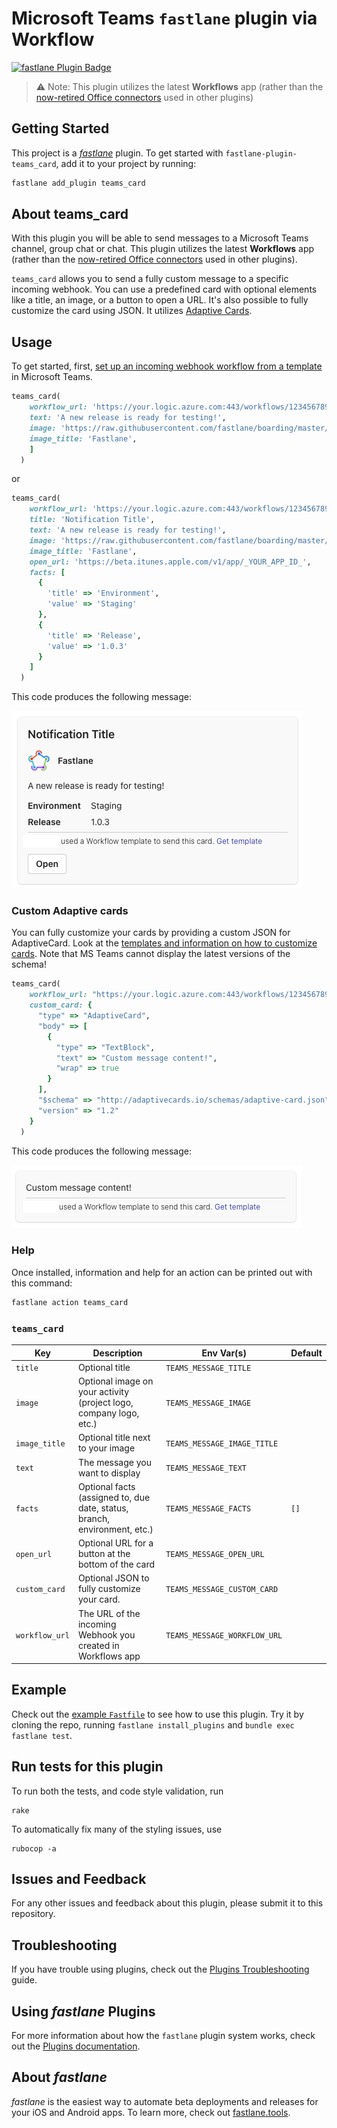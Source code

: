 # Microsoft Teams `fastlane` plugin via Workflow

[![fastlane Plugin Badge](https://rawcdn.githack.com/fastlane/fastlane/master/fastlane/assets/plugin-badge.svg)](https://rubygems.org/gems/fastlane-plugin-teams_card)

> ⚠️ Note: This plugin utilizes the latest **Workflows** app (rather than the [now-retired Office connectors](https://devblogs.microsoft.com/microsoft365dev/retirement-of-office-365-connectors-within-microsoft-teams/) used in other plugins)

## Getting Started

This project is a [_fastlane_](https://github.com/fastlane/fastlane) plugin. To get started with `fastlane-plugin-teams_card`, add it to your project by running:

```bash
fastlane add_plugin teams_card
```

## About teams_card

With this plugin you will be able to send messages to a Microsoft Teams channel, group chat or chat. This plugin utilizes the latest **Workflows** app (rather than the [now-retired Office connectors](https://devblogs.microsoft.com/microsoft365dev/retirement-of-office-365-connectors-within-microsoft-teams/) used in other plugins).


`teams_card` allows you to send a fully custom message to a specific incoming webhook. You can use a predefined card with optional elements like a title, an image, or a button to open a URL. It's also possible to fully customize the card using JSON. It utilizes [Adaptive Cards](https://adaptivecards.io/samples/).

## Usage

To get started, first, [set up an incoming webhook workflow from a template](https://support.microsoft.com/en-us/office/create-incoming-webhooks-with-workflows-for-microsoft-teams-8ae491c7-0394-4861-ba59-055e33f75498) in Microsoft Teams.

```ruby
teams_card(
    workflow_url: 'https://your.logic.azure.com:443/workflows/1234567890',
    text: 'A new release is ready for testing!',
    image: 'https://raw.githubusercontent.com/fastlane/boarding/master/app/assets/images/fastlane.png',
    image_title: 'Fastlane',
    ]
  )
```

or

```ruby
teams_card(
    workflow_url: 'https://your.logic.azure.com:443/workflows/1234567890',
    title: 'Notification Title',
    text: 'A new release is ready for testing!',
    image: 'https://raw.githubusercontent.com/fastlane/boarding/master/app/assets/images/fastlane.png',
    image_title: 'Fastlane',
    open_url: 'https://beta.itunes.apple.com/v1/app/_YOUR_APP_ID_',
    facts: [
      {
        'title' => 'Environment',
        'value' => 'Staging'
      },
      {
        'title' => 'Release',
        'value' => '1.0.3'
      }
    ]
  )
```

This code produces the following message:

<img src="screenshots/1.png">

### Custom Adaptive cards

You can fully customize your cards by providing a custom JSON for AdaptiveCard. Look at the [templates and information on how to customize cards](https://adaptivecards.io/samples/). Note that MS Teams cannot display the latest versions of the schema!

```ruby
teams_card(
    workflow_url: "https://your.logic.azure.com:443/workflows/1234567890",
    custom_card: {
      "type" => "AdaptiveCard",
      "body" => [
        {
          "type" => "TextBlock",
          "text" => "Custom message content!",
          "wrap" => true
        }
      ],
      "$schema" => "http://adaptivecards.io/schemas/adaptive-card.json",
      "version" => "1.2"
    }
  )
```

This code produces the following message:

<img src="screenshots/2.png">

### Help

Once installed, information and help for an action can be printed out with this command:

```bash
fastlane action teams_card
```

### `teams_card`

| Key         | Description                                        | Env Var(s)                | Default |
|-------------|----------------------------------------------------|---------------------------|---------|
| `title`     | Optional title                                     | `TEAMS_MESSAGE_TITLE`     |         |
| `image`     | Optional image on your activity (project logo, company logo, etc.) | `TEAMS_MESSAGE_IMAGE` |         |
| `image_title` | Optional title next to your image               | `TEAMS_MESSAGE_IMAGE_TITLE` |       |
| `text`      | The message you want to display                     | `TEAMS_MESSAGE_TEXT`      |         |
| `facts`     | Optional facts (assigned to, due date, status, branch, environment, etc.) | `TEAMS_MESSAGE_FACTS` | `[]`    |
| `open_url`  | Optional URL for a button at the bottom of the card | `TEAMS_MESSAGE_OPEN_URL`  |         |
| `custom_card`  | Optional JSON to fully customize your card. | `TEAMS_MESSAGE_CUSTOM_CARD`  |         |
| `workflow_url` | The URL of the incoming Webhook you created in Workflows app | `TEAMS_MESSAGE_WORKFLOW_URL` | |


## Example

Check out the [example `Fastfile`](fastlane/Fastfile) to see how to use this plugin. Try it by cloning the repo, running `fastlane install_plugins` and `bundle exec fastlane test`.

## Run tests for this plugin

To run both the tests, and code style validation, run

```
rake
```

To automatically fix many of the styling issues, use
```
rubocop -a
```

## Issues and Feedback

For any other issues and feedback about this plugin, please submit it to this repository.

## Troubleshooting

If you have trouble using plugins, check out the [Plugins Troubleshooting](https://docs.fastlane.tools/plugins/plugins-troubleshooting/) guide.

## Using _fastlane_ Plugins

For more information about how the `fastlane` plugin system works, check out the [Plugins documentation](https://docs.fastlane.tools/plugins/create-plugin/).

## About _fastlane_

_fastlane_ is the easiest way to automate beta deployments and releases for your iOS and Android apps. To learn more, check out [fastlane.tools](https://fastlane.tools).
